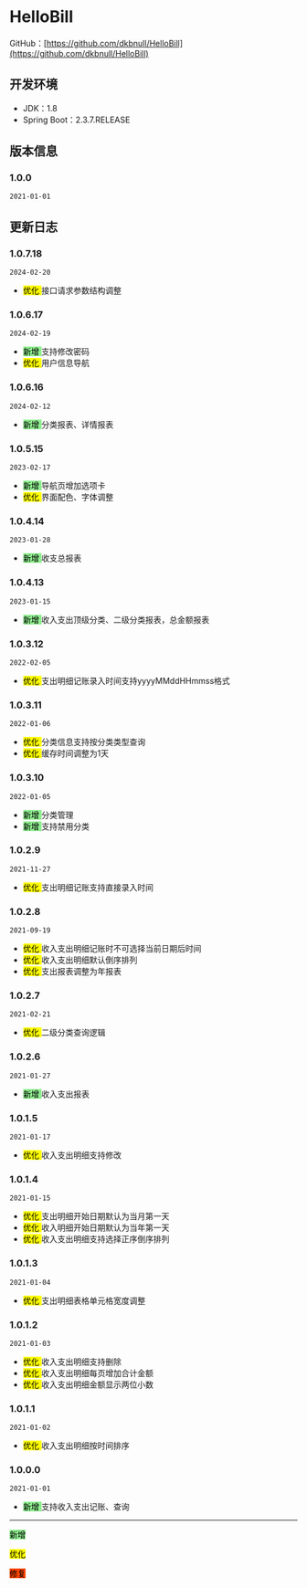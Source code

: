# HelloBill
GitHub：[https://github.com/dkbnull/HelloBill](https://github.com/dkbnull/HelloBill)

## 开发环境

* JDK：1.8
* Spring Boot：2.3.7.RELEASE

## 版本信息

### 1.0.0

`2021-01-01`

## 更新日志

### 1.0.7.18

`2024-02-20`

* <mark style='background:Yellow'> 优化 </mark> 接口请求参数结构调整

### 1.0.6.17

`2024-02-19`

* <mark style='background:LightGreen'> 新增 </mark> 支持修改密码
* <mark style='background:Yellow'> 优化 </mark> 用户信息导航

### 1.0.6.16

`2024-02-12`

* <mark style='background:LightGreen'> 新增 </mark> 分类报表、详情报表

### 1.0.5.15

`2023-02-17`

* <mark style='background:LightGreen'> 新增 </mark> 导航页增加选项卡
* <mark style='background:Yellow'> 优化 </mark> 界面配色、字体调整

### 1.0.4.14

`2023-01-28`

* <mark style='background:LightGreen'> 新增 </mark> 收支总报表

### 1.0.4.13

`2023-01-15`

* <mark style='background:LightGreen'> 新增 </mark> 收入支出顶级分类、二级分类报表，总金额报表

### 1.0.3.12

`2022-02-05`

* <mark style='background:Yellow'> 优化 </mark> 支出明细记账录入时间支持yyyyMMddHHmmss格式

### 1.0.3.11

`2022-01-06`

* <mark style='background:Yellow'> 优化 </mark> 分类信息支持按分类类型查询
* <mark style='background:Yellow'> 优化 </mark> 缓存时间调整为1天

### 1.0.3.10

`2022-01-05`

* <mark style='background:LightGreen'> 新增 </mark> 分类管理
* <mark style='background:LightGreen'> 新增 </mark> 支持禁用分类

### 1.0.2.9

`2021-11-27`

* <mark style='background:Yellow'> 优化 </mark> 支出明细记账支持直接录入时间

### 1.0.2.8

`2021-09-19`

* <mark style='background:Yellow'> 优化 </mark> 收入支出明细记账时不可选择当前日期后时间
* <mark style='background:Yellow'> 优化 </mark> 收入支出明细默认倒序排列
* <mark style='background:Yellow'> 优化 </mark> 支出报表调整为年报表

### 1.0.2.7

`2021-02-21`

* <mark style='background:Yellow'> 优化 </mark> 二级分类查询逻辑

### 1.0.2.6

`2021-01-27`

* <mark style='background:LightGreen'> 新增 </mark> 收入支出报表

### 1.0.1.5

`2021-01-17`

* <mark style='background:Yellow'> 优化 </mark> 收入支出明细支持修改

### 1.0.1.4

`2021-01-15`

* <mark style='background:Yellow'> 优化 </mark> 支出明细开始日期默认为当月第一天
* <mark style='background:Yellow'> 优化 </mark> 收入明细开始日期默认为当年第一天
* <mark style='background:Yellow'> 优化 </mark> 收入支出明细支持选择正序倒序排列

### 1.0.1.3

`2021-01-04`

* <mark style='background:Yellow'> 优化 </mark> 支出明细表格单元格宽度调整

### 1.0.1.2

`2021-01-03`

* <mark style='background:Yellow'> 优化 </mark> 收入支出明细支持删除
* <mark style='background:Yellow'> 优化 </mark> 收入支出明细每页增加合计金额
* <mark style='background:Yellow'> 优化 </mark> 收入支出明细金额显示两位小数

### 1.0.1.1

`2021-01-02`

* <mark style='background:Yellow'> 优化 </mark> 收入支出明细按时间排序

### 1.0.0.0

`2021-01-01`

- <mark style='background:LightGreen'> 新增 </mark> 支持收入支出记账、查询

---

<mark style='background:LightGreen'> 新增 </mark> 

<mark style='background:Yellow'> 优化 </mark> 

<mark style='background:OrangeRed'> 修复 </mark> 